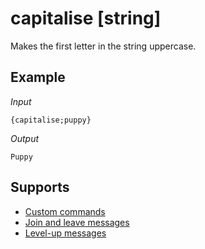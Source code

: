 # capitalise [string]

Makes the first letter in the string uppercase.

## Example

*Input*
```
{capitalise;puppy}
```
*Output*
```
Puppy
```

## Supports

* [Custom commands](/Modules/custom_commands/)
* [Join and leave messages](/Modules/join_leave_messages/)
* [Level-up messages](/Modules/levels/)
